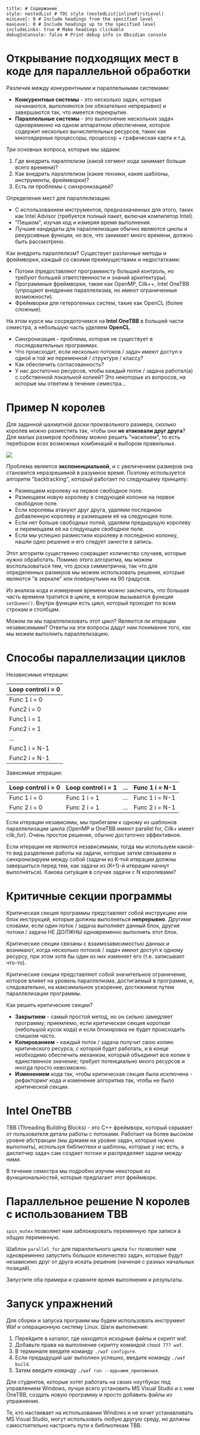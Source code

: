 ```table-of-contents
title: # Содержание
style: nestedList # TOC style (nestedList|inlineFirstLevel)
minLevel: 0 # Include headings from the specified level
maxLevel: 0 # Include headings up to the specified level
includeLinks: true # Make headings clickable
debugInConsole: false # Print debug info in Obsidian console
```
# Открывание подходящих мест в коде для параллельной обработки
Различия между конкурентными и параллельными системами:
- **Конкурентные системы** - это несколько задач, которые начинаются, выполняются (не обязательно непрерывно) и завершаются так, что имеется перекрытие.
- **Параллельные системы** - это выполнение нескольких задач одновременно на одном аппаратном обеспечении, которое содержит несколько вычислительных ресурсов, таких как многоядерные процессоры, процессор + графическая карта и т.д.

Три основных вопроса, которые мы задаем:
1. Где внедрить параллелизм (какой сегмент кода занимает больше всего времени)?
2. Как внедрить параллелизм (какие техники, какие шаблоны, инструменты, фреймворки)?
3. Есть ли проблемы с синхронизацией?

Определение мест для параллелизации:
- С использованием инструментов, предназначенных для этого, таких как Intel Advisor (требуется полный пакет, включая компилятор Intel).
- "Пешком", изучая код и измеряя время выполнения.
- Лучшие кандидаты для параллелизации обычно являются циклы и рекурсивные функции, но все, что занимает много времени, должно быть рассмотрено.

Как внедрить параллелизм? Существует различные методы и фреймворки, каждый со своими преимуществами и недостатками:
- Потоки (предоставляют программисту больший контроль, но требуют большей ответственности и знаний архитектуры).
- Программные фреймворки, такие как OpenMP, Cilk++, Intel OneTBB (упрощают внедрение параллелизма, но имеют ограниченные возможности).
- Фреймворки для гетерогенных систем, такие как OpenCL (более сложные).

На этом курсе мы сосредоточимся на **Intel OneTBB** в большей части семестра, а небольшую часть уделяем **OpenCL**.
- Синхронизация - проблема, которая не существует в последовательных программах.
- Что происходит, если несколько потоков / задач имеют доступ к одной и той же переменной / структуре / классу?
- Как обеспечить согласованность?
- У нас достаточно ресурсов, чтобы каждый поток / задача работал(а) с собственной локальной копией?
Это некоторые из вопросов, на которые мы ответим в течение семестра...
# Пример N королев
Для заданной шахматной доски произвольного размера, сколько королев можно разместить так, чтобы они **не атаковали друг друга**? Для малых размеров проблему можно решить "насилием", то есть перебором всех возможных комбинаций и выбором правильных.

![](imgs/1.png)

Проблема является **экспоненциальной**, и с увеличением размеров она становится неразрешимой в разумное время. Поэтому используется алгоритм "backtracking", который работает по следующему принципу:
- Размещаем королеву на первое свободное поле.
- Размещаем новую королеву в следующей колонке на первое свободное поле.
- Если королевы атакуют друг друга, удаляем последнюю добавленную королеву и размещаем её на следующее поле.
- Если нет больше свободных полей, удаляем предыдущую королеву и перемещаем её на следующее свободное поле.
- Если мы успешно разместили королеву в последнюю колонку, нашли одно решение и его следует занести в запись.

Этот алгоритм существенно сокращает количество случаев, которые нужно обработать. Помимо этого алгоритма, мы можем воспользоваться тем, что доска симметрична, так что для определенных размеров мы можем использовать решения, которые являются "в зеркале" или повёрнутыми на 90 градусов.

Из анализа кода и измерения времени можно заключить, что большая часть времени тратится в цикле, в котором вызывается функция `setQueen()`. Внутри функции есть цикл, который проходит по всем строкам и столбцам.

Можем ли мы параллелизовать этот цикл? Являются ли итерации независимыми? Ответы на эти вопросы дадут нам понимание того, как мы можем выполнить параллелизацию.

# Способы параллелизации циклов
Независимые итерации:

| Loop control i = 0 |
| ------------------ |
| Func 1 i = 0       |
| Func2 i = 0        |
| Func1 i = 1        |
| Func2 i = 1        |
| ...                |
| Func1 i = N-1      |
| Func2 i = N-1      |

Зависимые итерации:

| Loop control i = 0 | Loop control i = 1 | ...<br> | Func 1 i = N-1     |
| ------------------ | ------------------ | ------- | ------------------ |
| Func 1 i = 0<br>   | Func 1 i = 1<br>   | ...     | Func 1 i = N-1     |
| Func 2 i = 0       | Func 2 i = 1       | ...     | Func 2 i = N-1<br> |
Если итерации независимы, мы прибегаем к одному из шаблонов параллелизации цикла (OpenMP и OneTBB имеют parallel for, Cilk+ имеет cilk_for). Очень простое решение, обычно достаточно эффективное.

Если итерации не являются независимыми, тогда мы используем какой-то вид разделения работы на задачи, которые затем связываем и синхронизируем между собой (задачи из K-той итерации должны завершиться перед тем, как задачи из (K+1)-й итерации начнут выполняться). Какова ситуация в случае задачи с N королевами?
# Критичные секции программы
Критическая секция программы представляет собой инструкцию или блок инструкций, которые должны выполняться **непрерывно**. Другими словами, если один поток / задача выполняет данный блок, другие потоки / задачи НЕ ДОЛЖНЫ одновременно выполнять этот блок.

Критические секции связаны с взаимозависимостью данных и возникают, когда несколько потоков / задач имеют доступ к одному ресурсу, при этом хотя бы один из них изменяет его (т.е. записывает что-то).

Критические секции представляют собой значительное ограничение, которое влияет на уровень параллелизма, достигаемый в программе, и, следовательно, на максимальное ускорение, достижимое путем параллелизации программы.

Как решить критические секции?
- **Закрытием** - самый простой метод, но он сильно замедляет программу; приемлемо, если критическая секция короткая (небольшой кусок кода) и если блокировка не будет происходить слишком часто.
- **Копированием** - каждый поток / задача получит свою копию критического ресурса, с которой будет работать, и в конце необходимо обеспечить механизм, который объединит все копии в единственное значение; требует потенциально много ресурсов и иногда просто невозможно.
- **Изменением** кода так, чтобы критическая секция была исключена - рефакторинг кода и изменение алгоритма так, чтобы не было критической секции.
# Intel OneTBB
TBB (Threading Building Blocks) - это C++ фреймворк, который скрывает от пользователя детали работы с потоками. Работает на более высоком уровне абстракции (мы думаем на уровне задач, которые нужно выполнить), используя библиотеки и шаблоны, которые у нас есть, а диспетчер задач сам создает потоки и распределяет задачи между ними.

В течение семестра мы подробно изучим некоторые из функциональностей, которые предлагает этот фреймворк.
# Параллельное решение N королев с использованием TBB
`spin_mutex` позволяет нам заблокировать переменную при записи в общую переменную.

Шаблон `parallel_for` для параллельного цикла `for` позволяет нам одновременно запустить большое количество задач, которые будут независимо друг от друга искать решение (начиная с разных начальных позиций).

Запустите оба примера и сравните время выполнения и результаты.
# Запуск упражнений
Для сборки и запуска программ мы будем использовать инструмент Waf и операционную систему Linux.
Шаги выполнения:
1. Перейдите в каталог, где находятся исходные файлы и скрипт waf.
2. Добавьте права на выполнение скрипту командой `chmod 777 waf`.
3. В терминале введите команду `./waf configure`.
4. Если предыдущий шаг выполнен успешно, введите команду `./waf build`.
5. Затем введите команду `./waf run --app=имя_приложения`.

Для студентов, которые хотят работать на своих ноутбуках под управлением Windows, лучше всего установить MS Visual Studio и с ним OneTBB, создать новую программу и просто добавить файлы из упражнения.

Те, кто настаивает на использовании Windows и не хочет устанавливать MS Visual Studio, могут использовать любую другую среду, но должны самостоятельно настроить пути к библиотекам TBB.
